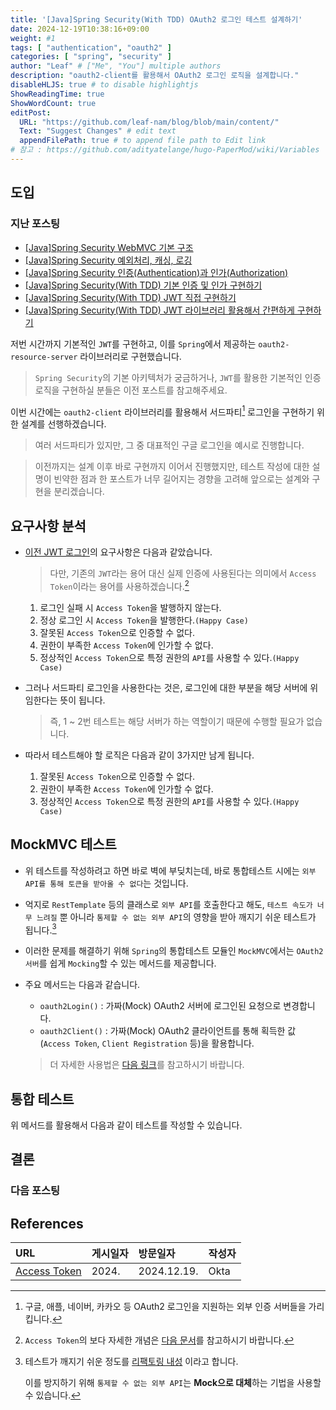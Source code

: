 ```yaml
---
title: '[Java]Spring Security(With TDD) OAuth2 로그인 테스트 설계하기'
date: 2024-12-19T10:38:16+09:00
weight: #1
tags: [ "authentication", "oauth2" ]
categories: [ "spring", "security" ]
author: "Leaf" # ["Me", "You"] multiple authors
description: "oauth2-client를 활용해서 OAuth2 로그인 로직을 설계합니다."
disableHLJS: true # to disable highlightjs
ShowReadingTime: true
ShowWordCount: true
editPost:
  URL: "https://github.com/leaf-nam/blog/blob/main/content/"
  Text: "Suggest Changes" # edit text
  appendFilePath: true # to append file path to Edit link
# 참고 : https://github.com/adityatelange/hugo-PaperMod/wiki/Variables
---
```


## 도입

### 지난 포스팅

- [[Java]Spring Security WebMVC 기본 구조](https://1eaf.site/posts/spring_security/1)
- [[Java]Spring Security 예외처리, 캐싱, 로깅](https://1eaf.site/posts/spring_security/2)
- [[Java]Spring Security 인증(Authentication)과 인가(Authorization)](https://1eaf.site/posts/spring_security/3)
- [[Java]Spring Security(With TDD) 기본 인증 및 인가 구현하기](https://1eaf.site/posts/spring_security/4)
- [[Java]Spring Security(With TDD) JWT 직접 구현하기](https://1eaf.site/posts/spring_security/5)
- [[Java]Spring Security(With TDD) JWT 라이브러리 활용해서 간편하게 구현하기](https://1eaf.site/posts/spring_security/6)

저번 시간까지 기본적인 `JWT`를 구현하고, 이를 `Spring`에서 제공하는 `oauth2-resource-server` 라이브러리로 구현했습니다.
> `Spring Security`의 기본 아키텍처가 궁금하거나, `JWT`를 활용한 기본적인 인증 로직을 구현하실 분들은 이전 포스트를 참고해주세요.

이번 시간에는 `oauth2-client` 라이브러리를 활용해서 서드파티[^1] 로그인을 구현하기 위한 설계를 선행하겠습니다.
> 여러 서드파티가 있지만, 그 중 대표적인 구글 로그인을 예시로 진행합니다.

> 이전까지는 설계 이후 바로 구현까지 이어서 진행했지만, 테스트 작성에 대한 설명이 빈약한 점과 한 포스트가 너무 길어지는 경향을 고려해 앞으로는 설계와 구현을 분리겠습니다.

## 요구사항 분석

- [이전 JWT 로그인](https://1eaf.site/posts/spring_security/5/#%EC%9A%94%EA%B5%AC%EC%82%AC%ED%95%AD-%EB%B6%84%EC%84%9D)의 요구사항은 다음과 같았습니다.

  > 다만, 기존의 `JWT`라는 용어 대신 실제 인증에 사용된다는 의미에서 `Access Token`이라는 용어를 사용하겠습니다.[^2]

  1. 로그인 실패 시 `Access Token`을 발행하지 않는다.
  2. 정상 로그인 시 `Access Token`을 발행한다.`(Happy Case)`
  3. 잘못된 `Access Token`으로 인증할 수 없다.
  4. 권한이 부족한 `Access Token`에 인가할 수 없다.
  5. 정상적인 `Access Token`으로 특정 권한의 `API`를 사용할 수 있다.`(Happy Case)`

- 그러나 서드파티 로그인을 사용한다는 것은, 로그인에 대한 부분을 해당 서버에 위임한다는 뜻이 됩니다. 
  > 즉, 1 ~ 2번 테스트는 해당 서버가 하는 역할이기 때문에 수행할 필요가 없습니다.

- 따라서 테스트해야 할 로직은 다음과 같이 3가지만 남게 됩니다. 
  1. 잘못된 `Access Token`으로 인증할 수 없다.
  2. 권한이 부족한 `Access Token`에 인가할 수 없다.
  3. 정상적인 `Access Token`으로 특정 권한의 `API`를 사용할 수 있다.`(Happy Case)`

## MockMVC 테스트

- 위 테스트를 작성하려고 하면 바로 벽에 부딪치는데, 바로 통합테스트 시에는 `외부 API를 통해 토큰을 받아올 수 없다`는 것입니다.

- 억지로 `RestTemplate` 등의 클래스로 `외부 API`를 호출한다고 해도, `테스트 속도가 너무 느려질` 뿐 아니라 `통제할 수 없는 외부 API`의 영향을 받아 깨지기 쉬운 테스트가 됩니다.[^3]

- 이러한 문제를 해결하기 위해 `Spring`의 통합테스트 모듈인 `MockMVC`에서는 `OAuth2 서버`를 쉽게 `Mocking`할 수 있는 메서드를 제공합니다.

- 주요 메서드는 다음과 같습니다.
  - `oauth2Login()` : 가짜(Mock) OAuth2 서버에 로그인된 요청으로 변경합니다.
  - `oauth2Client()` : 가짜(Mock) OAuth2 클라이언트를 통해 획득한 값(`Access Token`, `Client Registration` 등)을 활용합니다.
  > 더 자세한 사용법은 [다음 링크](https://docs.spring.io/spring-security/reference/servlet/test/mockmvc/oauth2.html)를 참고하시기 바랍니다.
  
## 통합 테스트

위 메서드를 활용해서 다음과 같이 테스트를 작성할 수 있습니다.

## 결론

### 다음 포스팅

## References

| URL                                                                | 게시일자  | 방문일자        | 작성자  |
|:-------------------------------------------------------------------|:------|:------------|:-----|
| [Access Token](https://auth0.com/docs/secure/tokens/access-tokens) | 2024. | 2024.12.19. | Okta |

[^1]: 구글, 애플, 네이버, 카카오 등 OAuth2 로그인을 지원하는 외부 인증 서버들을 가리킵니다.

[^2]: `Access Token`의 보다 자세한 개념은 [다음 문서](https://auth0.com/docs/secure/tokens/access-tokens)를 참고하시기 바랍니다.

[^3]: 테스트가 깨지기 쉬운 정도를 [리팩토링 내성](https://1eaf.site/review/unit_testing/#%EC%A2%8B%EC%9D%80-%ED%85%8C%EC%8A%A4%ED%8A%B8%EC%9D%98-%EC%86%8D%EC%84%B1) 이라고 합니다.
      
      이를 방지하기 위해 `통제할 수 없는 외부 API`는 **Mock으로 대체**하는 기법을 사용할 수 있습니다.
